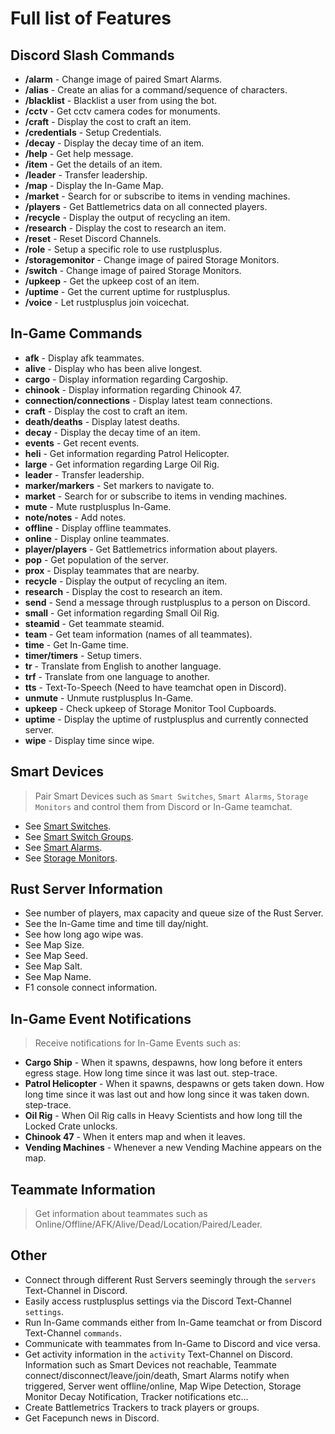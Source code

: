 # Full list of Features

## Discord Slash Commands
- **/alarm** - Change image of paired Smart Alarms.
- **/alias** - Create an alias for a command/sequence of characters.
- **/blacklist** - Blacklist a user from using the bot.
- **/cctv** - Get cctv camera codes for monuments.
- **/craft** - Display the cost to craft an item.
- **/credentials** - Setup Credentials.
- **/decay** - Display the decay time of an item.
- **/help** - Get help message.
- **/item** - Get the details of an item.
- **/leader** - Transfer leadership.
- **/map** - Display the In-Game Map.
- **/market** - Search for or subscribe to items in vending machines.
- **/players** - Get Battlemetrics data on all connected players.
- **/recycle** - Display the output of recycling an item.
- **/research** - Display the cost to research an item.
- **/reset** - Reset Discord Channels.
- **/role** - Setup a specific role to use rustplusplus.
- **/storagemonitor** - Change image of paired Storage Monitors.
- **/switch** - Change image of paired Storage Monitors.
- **/upkeep** - Get the upkeep cost of an item.
- **/uptime** - Get the current uptime for rustplusplus.
- **/voice** - Let rustplusplus join voicechat.

## In-Game Commands
- **afk** - Display afk teammates.
- **alive** - Display who has been alive longest.
- **cargo** - Display information regarding Cargoship.
- **chinook** - Display information regarding Chinook 47.
- **connection/connections** - Display latest team connections.
- **craft** - Display the cost to craft an item.
- **death/deaths** - Display latest deaths.
- **decay** - Display the decay time of an item.
- **events** - Get recent events.
- **heli** - Get information regarding Patrol Helicopter.
- **large** - Get information regarding Large Oil Rig.
- **leader** - Transfer leadership.
- **marker/markers** - Set markers to navigate to.
- **market** - Search for or subscribe to items in vending machines.
- **mute** - Mute rustplusplus In-Game.
- **note/notes** - Add notes.
- **offline** - Display offline teammates.
- **online** - Display online teammates.
- **player/players** - Get Battlemetrics information about players.
- **pop** - Get population of the server.
- **prox** - Display teammates that are nearby.
- **recycle** - Display the output of recycling an item.
- **research** - Display the cost to research an item.
- **send** - Send a message through rustplusplus to a person on Discord.
- **small** - Get information regarding Small Oil Rig.
- **steamid** - Get teammate steamid.
- **team** - Get team information (names of all teammates).
- **time** - Get In-Game time.
- **timer/timers** - Setup timers.
- **tr** - Translate from English to another language.
- **trf** - Translate from one language to another.
- **tts** - Text-To-Speech (Need to have teamchat open in Discord).
- **unmute** - Unmute rustplusplus In-Game.
- **upkeep** - Check upkeep of Storage Monitor Tool Cupboards.
- **uptime** - Display the uptime of rustplusplus and currently connected server.
- **wipe** - Display time since wipe.

## Smart Devices
> Pair Smart Devices such as `Smart Switches`, `Smart Alarms`, `Storage Monitors` and control them from Discord or In-Game teamchat.

- See [Smart Switches](smart_devices.md#smart-switches).
- See [Smart Switch Groups](smart_devices.md#smart-switch-groups).
- See [Smart Alarms](smart_devices.md#smart-alarms).
- See [Storage Monitors](smart_devices.md#storage-monitors).


## Rust Server Information
- See number of players, max capacity and queue size of the Rust Server.
- See the In-Game time and time till day/night.
- See how long ago wipe was.
- See Map Size.
- See Map Seed.
- See Map Salt.
- See Map Name.
- F1 console connect information.

## In-Game Event Notifications
> Receive notifications for In-Game Events such as:
- **Cargo Ship** - When it spawns, despawns, how long before it enters egress stage. How long time since it was last out. step-trace.
- **Patrol Helicopter** - When it spawns, despawns or gets taken down. How long time since it was last out and how long since it was taken down. step-trace.
- **Oil Rig** - When Oil Rig calls in Heavy Scientists and how long till the Locked Crate unlocks.
- **Chinook 47** - When it enters map and when it leaves.
- **Vending Machines** - Whenever a new Vending Machine appears on the map.

## Teammate Information
> Get information about teammates such as Online/Offline/AFK/Alive/Dead/Location/Paired/Leader.

## Other
- Connect through different Rust Servers seemingly through the `servers` Text-Channel in Discord.
- Easily access rustplusplus settings via the Discord Text-Channel `settings`.
- Run In-Game commands either from In-Game teamchat or from Discord Text-Channel `commands`.
- Communicate with teammates from In-Game to Discord and vice versa.
- Get activity information in the `activity` Text-Channel on Discord. Information such as Smart Devices not reachable, Teammate connect/disconnect/leave/join/death, Smart Alarms notify when triggered, Server went offline/online, Map Wipe Detection, Storage Monitor Decay Notification, Tracker notifications etc...
- Create Battlemetrics Trackers to track players or groups.
- Get Facepunch news in Discord.